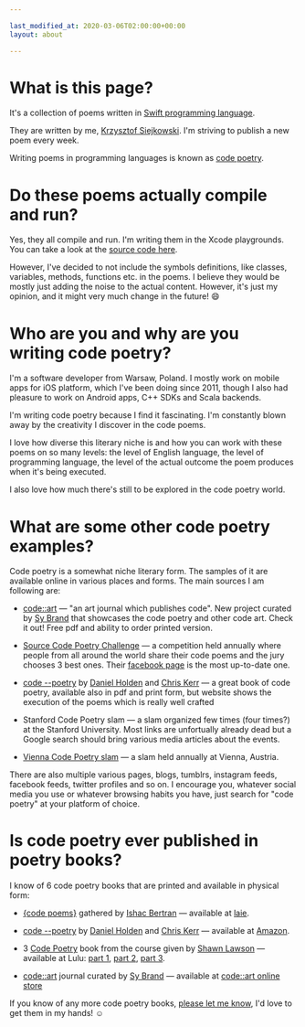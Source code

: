 ```yaml
---

last_modified_at: 2020-03-06T02:00:00+00:00
layout: about

---
```


# What is this page?

It's a collection of poems written in [Swift programming language](https://swift.org).

They are written by me, [Krzysztof Siejkowski](https://siejkowski.net). I'm striving to publish a new poem every week.

Writing poems in programming languages is known as [code poetry](https://en.wikipedia.org/wiki/Code_poetry).

# Do these poems actually compile and run?

Yes, they all compile and run. I'm writing them in the Xcode playgrounds. You can take a look at the [source code here](https://github.com/siejkowski/codepoems.xyz/tree/gh-pages/playgrounds).

However, I've decided to not include the symbols definitions, like classes, variables, methods, functions etc. in the poems. I believe they would be mostly just adding the noise to the actual content. However, it's just my opinion, and it might very much change in the future! 😄

# Who are you and why are you writing code poetry?

I'm a software developer from Warsaw, Poland. I mostly work on mobile apps for iOS platform, which I've been doing since 2011, though I also had pleasure to work on Android apps, C++ SDKs and Scala backends.

I'm writing code poetry because I find it fascinating. I'm constantly blown away by the creativity I discover in the code poems. 

I love how diverse this literary niche is and how you can work with these poems on so many levels: the level of English language, the level of programming language, the level of the actual outcome the poem produces when it's being executed. 

I also love how much there's still to be explored in the code poetry world.

# What are some other code poetry examples?

Code poetry is a somewhat niche literary form. The samples of it are available online in various places and forms. The main sources I am following are:  

* [code::art](https://code-art.xyz) — "an art journal which publishes code". New project curated by [Sy Brand](https://twitter.com/TartanLlama) that showcases the code poetry and other code art. Check it out! Free pdf and ability to order printed version.

* [Source Code Poetry Challenge](http://sourcecodepoetry.com) — a competition held annually where people from all around the world share their code poems and the jury chooses 3 best ones. Their [facebook page](https://www.facebook.com/CodePoetry/) is the most up-to-date one.  

* [code \-\-poetry](http://code-poetry.com) by [Daniel Holden](http://theorangeduck.com) and [Chris Kerr](https://www.chriskerrpoet.com) — a great book of code poetry, available also in pdf and print form, but website shows the execution of the poems which is really well crafted

* Stanford Code Poetry slam — a slam organized few times (four times?) at the Stanford University. Most links are unfortually already dead but a Google search should bring various media articles about the events.  

* [Vienna Code Poetry slam](https://codepoetry.at) — a slam held annually at Vienna, Austria.  


There are also multiple various pages, blogs, tumblrs, instagram feeds, facebook feeds, twitter profiles and so on. I encourage you, whatever social media you use or whatever browsing habits you have, just search for "code poetry" at your platform of choice.

# Is code poetry ever published in poetry books?

I know of 6 code poetry books that are printed and available in physical form:  

* [{code poems}](http://code-poems.com/book.html) gathered by [Ishac Bertran](http://ishback.com) — available at [laie]( https://www.laie.es/en/book/code-poems/9789208593613/599370).  

* [code \-\-poetry](http://code-poetry.com) by [Daniel Holden](http://theorangeduck.com) and [Chris Kerr](https://www.chriskerrpoet.com) — available at [Amazon](https://www.amazon.co.uk/code--poetry-Mr-Daniel-Holden/dp/1539005232).  

* 3 [Code Poetry](http://www.shawnlawson.com/portfolio/code-poetry-book/) book from the course given by [Shawn Lawson](http://www.shawnlawson.com/bio/) — available at Lulu: [part 1](http://www.lulu.com/shop/shawn-lawson/code-poetry/paperback/product-22631349.html), [part 2](http://www.lulu.com/shop/shawn-lawson/code-poetry-2/paperback/product-23603260.html), [part 3](http://www.lulu.com/shop/shawn-lawson/code-poetry-3/paperback/product-24405071.html).  

* [code::art](https://code-art.xyz) journal curated by [Sy Brand](https://twitter.com/TartanLlama) — available at [code::art online store](https://codeartjournal.bigcartel.com)

If you know of any more code poetry books, [please let me know](https://twitter.com/_siejkowski), I'd love to get them in my hands! ☺️

